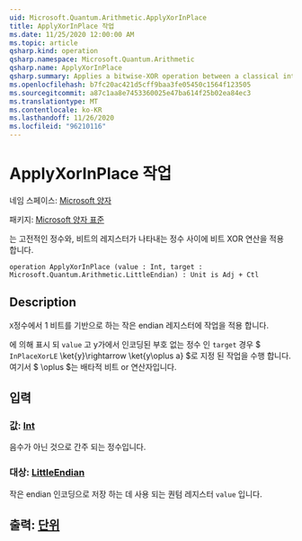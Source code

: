 ```yaml
---
uid: Microsoft.Quantum.Arithmetic.ApplyXorInPlace
title: ApplyXorInPlace 작업
ms.date: 11/25/2020 12:00:00 AM
ms.topic: article
qsharp.kind: operation
qsharp.namespace: Microsoft.Quantum.Arithmetic
qsharp.name: ApplyXorInPlace
qsharp.summary: Applies a bitwise-XOR operation between a classical integer and an integer represented by a register of qubits.
ms.openlocfilehash: b7fc20ac421d5cff9baa3fe05450c1564f123505
ms.sourcegitcommit: a87c1aa8e7453360025e47ba614f25b02ea84ec3
ms.translationtype: MT
ms.contentlocale: ko-KR
ms.lasthandoff: 11/26/2020
ms.locfileid: "96210116"
---
```

# <a name="applyxorinplace-operation"></a>ApplyXorInPlace 작업

네임 스페이스: [Microsoft 양자](xref:Microsoft.Quantum.Arithmetic)

패키지: [Microsoft 양자 표준](https://nuget.org/packages/Microsoft.Quantum.Standard)


는 고전적인 정수와, 비트의 레지스터가 나타내는 정수 사이에 비트 XOR 연산을 적용 합니다.

```qsharp
operation ApplyXorInPlace (value : Int, target : Microsoft.Quantum.Arithmetic.LittleEndian) : Unit is Adj + Ctl
```


## <a name="description"></a>Description

`X`정수에서 1 비트를 기반으로 하는 작은 endian 레지스터에 작업을 적용 합니다.

에 의해 표시 되 `value` 고 y가에서 인코딩된 부호 없는 정수 인 `target` 경우 $ `InPlaceXorLE` \ket{y}\rightarrow \ket{y\oplus a} $로 지정 된 작업을 수행 합니다. 여기서 $ \oplus $는 배타적 비트 or 연산자입니다.

## <a name="input"></a>입력

### <a name="value--int"></a>값: [Int](xref:microsoft.quantum.lang-ref.int)

음수가 아닌 것으로 간주 되는 정수입니다.


### <a name="target--littleendian"></a>대상: [LittleEndian](xref:Microsoft.Quantum.Arithmetic.LittleEndian)

작은 endian 인코딩으로 저장 하는 데 사용 되는 퀀텀 레지스터 `value` 입니다.



## <a name="output--unit"></a>출력: [단위](xref:microsoft.quantum.lang-ref.unit)

